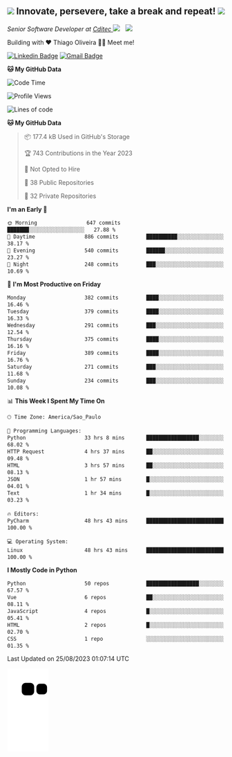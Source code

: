 <h2><img src="https://emojis.slackmojis.com/emojis/images/1531849430/4246/blob-sunglasses.gif?1531849430" width="30"/> Innovate, persevere, take a break and repeat! <img src="https://media.giphy.com/media/12oufCB0MyZ1Go/giphy.gif" width="50"></h2>
<img align='right' src="https://media.giphy.com/media/M9gbBd9nbDrOTu1Mqx/giphy.gif" width="230">
<p><em>Senior Software Developer at <a href="https://www.cditec.com.br/">Cditec
</a><img src="https://media.giphy.com/media/WUlplcMpOCEmTGBtBW/giphy.gif" width="30"> 
</em></p>



Building with ❤️ Thiago Oliveira 👋🏽 Meet me!

[![Linkedin Badge](https://img.shields.io/badge/-Thiago-blue?style=flat-square&logo=Linkedin&logoColor=white&link=https://www.linkedin.com/in/tgmarinho/)](https://www.linkedin.com/in/thiagoceconelo/) 
[![Gmail Badge](https://img.shields.io/badge/-thiceconelo@gmail.com-c14438?style=flat-square&logo=Gmail&logoColor=white&link=mailto:thiceconelo@gmail.com)](mailto:thiceconelo@gmail.com)

</em></p>

<!-- <span style="height ">
![Anurag's GitHub stats](https://github-readme-stats.vercel.app/api?username=arthurspk&show_icons=true&theme=tokyonight)
</span> -->

**🐱 My GitHub Data** 
<!--START_SECTION:waka-->
![Code Time](http://img.shields.io/badge/Code%20Time-514%20hrs%2025%20mins-blue)

![Profile Views](http://img.shields.io/badge/Profile%20Views-0-blue)

![Lines of code](https://img.shields.io/badge/From%20Hello%20World%20I%27ve%20Written-3.7%20million%20lines%20of%20code-blue)

**🐱 My GitHub Data** 

> 📦 177.4 kB Used in GitHub's Storage 
 > 
> 🏆 743 Contributions in the Year 2023
 > 
> 🚫 Not Opted to Hire
 > 
> 📜 38 Public Repositories 
 > 
> 🔑 32 Private Repositories 
 > 
**I'm an Early 🐤** 

```text
🌞 Morning                647 commits         ███████░░░░░░░░░░░░░░░░░░   27.88 % 
🌆 Daytime                886 commits         ██████████░░░░░░░░░░░░░░░   38.17 % 
🌃 Evening                540 commits         ██████░░░░░░░░░░░░░░░░░░░   23.27 % 
🌙 Night                  248 commits         ███░░░░░░░░░░░░░░░░░░░░░░   10.69 % 
```
📅 **I'm Most Productive on Friday** 

```text
Monday                   382 commits         ████░░░░░░░░░░░░░░░░░░░░░   16.46 % 
Tuesday                  379 commits         ████░░░░░░░░░░░░░░░░░░░░░   16.33 % 
Wednesday                291 commits         ███░░░░░░░░░░░░░░░░░░░░░░   12.54 % 
Thursday                 375 commits         ████░░░░░░░░░░░░░░░░░░░░░   16.16 % 
Friday                   389 commits         ████░░░░░░░░░░░░░░░░░░░░░   16.76 % 
Saturday                 271 commits         ███░░░░░░░░░░░░░░░░░░░░░░   11.68 % 
Sunday                   234 commits         ███░░░░░░░░░░░░░░░░░░░░░░   10.08 % 
```


📊 **This Week I Spent My Time On** 

```text
🕑︎ Time Zone: America/Sao_Paulo

💬 Programming Languages: 
Python                   33 hrs 8 mins       █████████████████░░░░░░░░   68.02 % 
HTTP Request             4 hrs 37 mins       ██░░░░░░░░░░░░░░░░░░░░░░░   09.48 % 
HTML                     3 hrs 57 mins       ██░░░░░░░░░░░░░░░░░░░░░░░   08.13 % 
JSON                     1 hr 57 mins        █░░░░░░░░░░░░░░░░░░░░░░░░   04.01 % 
Text                     1 hr 34 mins        █░░░░░░░░░░░░░░░░░░░░░░░░   03.23 % 

🔥 Editors: 
PyCharm                  48 hrs 43 mins      █████████████████████████   100.00 % 

💻 Operating System: 
Linux                    48 hrs 43 mins      █████████████████████████   100.00 % 
```

**I Mostly Code in Python** 

```text
Python                   50 repos            █████████████████░░░░░░░░   67.57 % 
Vue                      6 repos             ██░░░░░░░░░░░░░░░░░░░░░░░   08.11 % 
JavaScript               4 repos             █░░░░░░░░░░░░░░░░░░░░░░░░   05.41 % 
HTML                     2 repos             █░░░░░░░░░░░░░░░░░░░░░░░░   02.70 % 
CSS                      1 repo              ░░░░░░░░░░░░░░░░░░░░░░░░░   01.35 % 
```




 Last Updated on 25/08/2023 01:07:14 UTC
<!--END_SECTION:waka-->

![Snake animation](https://github.com/rafaballerini/rafaballerini/blob/output/github-contribution-grid-snake.svg)


<!---
ceconelo/ceconelo is a ✨ special ✨ repository because its `README.md` (this file) appears on your GitHub profile.
You can click the Preview link to take a look at your changes.
--->
